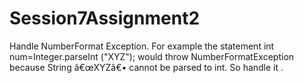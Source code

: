 # Session7Assignment2
Handle NumberFormat Exception. For example the statement int num=Integer.parseInt ("XYZ");  would throw NumberFormatException because String â€œXYZâ€• cannot be parsed to int. So  handle it 
.
